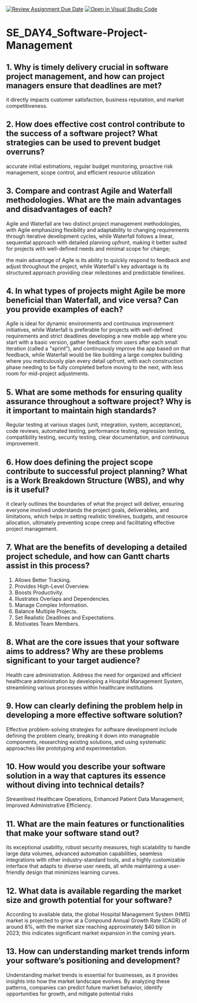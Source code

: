 [![Review Assignment Due Date](https://classroom.github.com/assets/deadline-readme-button-22041afd0340ce965d47ae6ef1cefeee28c7c493a6346c4f15d667ab976d596c.svg)](https://classroom.github.com/a/9pw6JKcu)
[![Open in Visual Studio Code](https://classroom.github.com/assets/open-in-vscode-2e0aaae1b6195c2367325f4f02e2d04e9abb55f0b24a779b69b11b9e10269abc.svg)](https://classroom.github.com/online_ide?assignment_repo_id=18482760&assignment_repo_type=AssignmentRepo)
# SE_DAY4_Software-Project-Management
## 1. Why is timely delivery crucial in software project management, and how can project managers ensure that deadlines are met?
 it directly impacts customer satisfaction, business reputation, and market competitiveness.
 
## 2. How does effective cost control contribute to the success of a software project? What strategies can be used to prevent budget overruns?
accurate initial estimations, regular budget monitoring, proactive risk management, scope control, and efficient resource utilization
## 3. Compare and contrast Agile and Waterfall methodologies. What are the main advantages and disadvantages of each?
Agile and Waterfall are two distinct project management methodologies, with Agile emphasizing flexibility and adaptability to changing requirements through iterative development cycles, while Waterfall follows a linear, sequential approach with detailed planning upfront, making it better suited for projects with well-defined needs and minimal scope for change;

the main advantage of Agile is its ability to quickly respond to feedback and adjust throughout the project, while Waterfall's key advantage is its structured approach providing clear milestones and predictable timelines. 

## 4. In what types of projects might Agile be more beneficial than Waterfall, and vice versa? Can you provide examples of each?
Agile is ideal for dynamic environments and continuous improvement initiatives, while Waterfall is preferable for projects with well-defined requirements and strict deadlines
developing a new mobile app where you start with a basic version, gather feedback from users after each small iteration (called a "sprint"), and continuously improve the app based on that feedback, while Waterfall would be like building a large complex building where you meticulously plan every detail upfront, with each construction phase needing to be fully completed before moving to the next, with less room for mid-project adjustments. 

## 5. What are some methods for ensuring quality assurance throughout a software project? Why is it important to maintain high standards?
Regular testing at various stages (unit, integration, system, acceptance), code reviews, automated testing, performance testing, regression testing, compatibility testing, security testing, clear documentation, and continuous improvement.

## 6. How does defining the project scope contribute to successful project planning? What is a Work Breakdown Structure (WBS), and why is it useful?
it clearly outlines the boundaries of what the project will deliver, ensuring everyone involved understands the project goals, deliverables, and limitations, which helps in setting realistic timelines, budgets, and resource allocation, ultimately preventing scope creep and facilitating effective project management.

## 7. What are the benefits of developing a detailed project schedule, and how can Gantt charts assist in this process?
1. Allows Better Tracking.
2. Provides High-Level Overview.
3. Boosts Productivity.
4. Illustrates Overlaps and Dependencies.
5. Manage Complex Information.
6. Balance Multiple Projects.
7. Set Realistic Deadlines and Expectations.
8. Motivates Team Members.

## 8. What are the core issues that your software aims to address? Why are these problems significant to your target audience?
Health care administration.
Address the need for organized and efficient healthcare administration by developing a Hospital Management System, streamlining various processes within healthcare institutions

## 9. How can clearly defining the problem help in developing a more effective software solution?
Effective problem-solving strategies for software development include defining the problem clearly, breaking it down into manageable components, researching existing solutions, and using systematic approaches like prototyping and experimentation.

## 10. How would you describe your software solution in a way that captures its essence without diving into technical details?
Streamlined Healthcare Operations, Enhanced Patient Data Management, Improved Administrative Efficiency.

## 11. What are the main features or functionalities that make your software stand out?
its exceptional usability, robust security measures, high scalability to handle large data volumes, advanced automation capabilities, seamless integrations with other industry-standard tools, and a highly customizable interface that adapts to diverse user needs, all while maintaining a user-friendly design that minimizes learning curves. 

## 12. What data is available regarding the market size and growth potential for your software?
According to available data, the global Hospital Management System (HMS) market is projected to grow at a Compound Annual Growth Rate (CAGR) of around 8%, with the market size reaching approximately $40 billion in 2023; this indicates significant market expansion in the coming years. 

## 13. How can understanding market trends inform your software’s positioning and development?
Understanding market trends is essential for businesses, as it provides insights into how the market landscape evolves. By analyzing these patterns, companies can predict future market behavior, identify opportunities for growth, and mitigate potential risks
